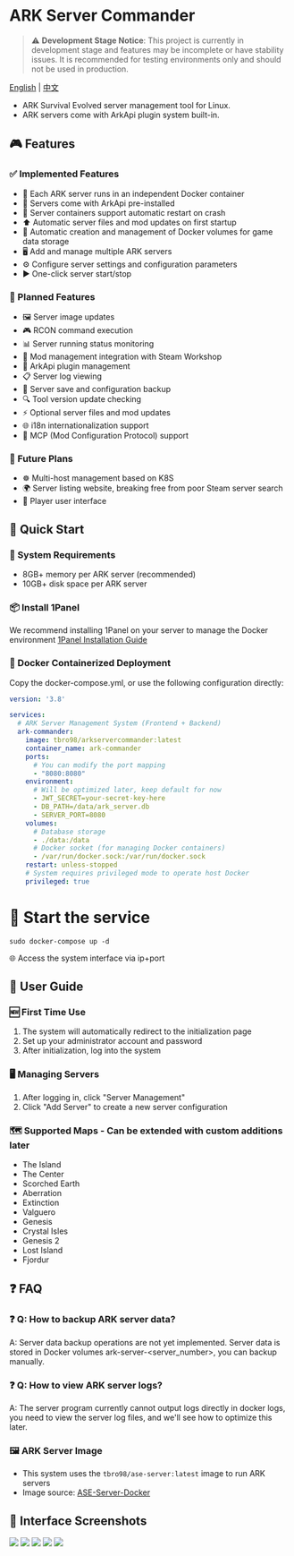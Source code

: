 # ARK Server Commander

> ⚠️ **Development Stage Notice**: This project is currently in development stage and features may be incomplete or have stability issues. It is recommended for testing environments only and should not be used in production.

[English](README.md) | [中文](README-zh.md)

- ARK Survival Evolved server management tool for Linux.
- ARK servers come with ArkApi plugin system built-in.

## 🎮 Features

### ✅ Implemented Features
- 🐳 Each ARK server runs in an independent Docker container
- 🔌 Servers come with ArkApi pre-installed
- 🔄 Server containers support automatic restart on crash
- ⬆️ Automatic server files and mod updates on first startup
- 💾 Automatic creation and management of Docker volumes for game data storage
- 🖥️ Add and manage multiple ARK servers
- ⚙️ Configure server settings and configuration parameters
- ▶️ One-click server start/stop

### 🚧 Planned Features
- 🖼️ Server image updates
- 🎮 RCON command execution
- 📊 Server running status monitoring
- 🎨 Mod management integration with Steam Workshop
- 🔧 ArkApi plugin management
- 📋 Server log viewing
- 💾 Server save and configuration backup
- 🔍 Tool version update checking
- ⚡ Optional server files and mod updates
- 🌐 i18n internationalization support
- 🔌 MCP (Mod Configuration Protocol) support

### 🚀 Future Plans
- ☸️ Multi-host management based on K8S
- 🌍 Server listing website, breaking free from poor Steam server search
- 👥 Player user interface

## 🚀 Quick Start

### 🔧 System Requirements

- 8GB+ memory per ARK server (recommended)
- 10GB+ disk space per ARK server

### 📦 Install 1Panel
We recommend installing 1Panel on your server to manage the Docker environment
[1Panel Installation Guide](https://1panel.cn/docs/v2/installation/online_installation/)

### 🐳 Docker Containerized Deployment

Copy the docker-compose.yml, or use the following configuration directly:
```yml
version: '3.8'

services:
  # ARK Server Management System (Frontend + Backend)
  ark-commander:
    image: tbro98/arkservercommander:latest
    container_name: ark-commander
    ports:
      # You can modify the port mapping
      - "8080:8080"
    environment:
      # Will be optimized later, keep default for now
      - JWT_SECRET=your-secret-key-here
      - DB_PATH=/data/ark_server.db
      - SERVER_PORT=8080
    volumes:
      # Database storage
      - ./data:/data
      # Docker socket (for managing Docker containers)
      - /var/run/docker.sock:/var/run/docker.sock
    restart: unless-stopped
    # System requires privileged mode to operate host Docker
    privileged: true

```

# 🚀 Start the service
```
sudo docker-compose up -d
```

🌐 Access the system interface via ip+port

## 📖 User Guide

### 🆕 First Time Use
1. The system will automatically redirect to the initialization page
2. Set up your administrator account and password
3. After initialization, log into the system

### 🖥️ Managing Servers
1. After logging in, click "Server Management"
2. Click "Add Server" to create a new server configuration

### 🗺️ Supported Maps - Can be extended with custom additions later
- The Island
- The Center
- Scorched Earth
- Aberration
- Extinction
- Valguero
- Genesis
- Crystal Isles
- Genesis 2
- Lost Island
- Fjordur

## ❓ FAQ

### ❓ Q: How to backup ARK server data?
A: Server data backup operations are not yet implemented. Server data is stored in Docker volumes ark-server-<server_number>, you can backup manually.

### ❓ Q: How to view ARK server logs?
A: The server program currently cannot output logs directly in docker logs, you need to view the server log files, and we'll see how to optimize this later.

### 🖼️ ARK Server Image
- This system uses the `tbro98/ase-server:latest` image to run ARK servers
- Image source: [ASE-Server-Docker](https://github.com/tbro199803/ASE-Server-Docker)

## 📸 Interface Screenshots
![](./docs/zh/images/img_servers.png)
![](./docs/zh/images/ima_base.png)
![](./docs/zh/images/img_GameUserSettings.png)
![](./docs/zh/images/img_GameIni.png)
![](./docs/zh/images/img_args.png) 